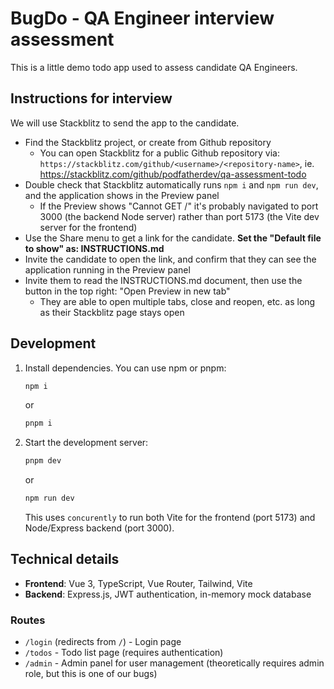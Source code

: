 # BugDo - QA Engineer interview assessment

This is a little demo todo app used to assess candidate QA Engineers.

## Instructions for interview

We will use Stackblitz to send the app to the candidate.

- Find the Stackblitz project, or create from Github repository
  - You can open Stackblitz for a public Github repository via: `https://stackblitz.com/github/<username>/<repository-name>`, ie. https://stackblitz.com/github/podfatherdev/qa-assessment-todo
- Double check that Stackblitz automatically runs `npm i` and `npm run dev`, and the application shows in the Preview panel
  - If the Preview shows "Cannot GET /" it's probably navigated to port 3000 (the backend Node server) rather than port 5173 (the Vite dev server for the frontend)
- Use the Share menu to get a link for the candidate. **Set the "Default file to show" as: INSTRUCTIONS.md**
- Invite the candidate to open the link, and confirm that they can see the application running in the Preview panel
- Invite them to read the INSTRUCTIONS.md document, then use the button in the top right: "Open Preview in new tab"
  - They are able to open multiple tabs, close and reopen, etc. as long as their Stackblitz page stays open

## Development

1. Install dependencies. You can use npm or pnpm:
   ```bash
   npm i
   ```
   or
   ```bash
   pnpm i
   ```
2. Start the development server:
   ```bash
   pnpm dev
   ```
   or
   ```bash
   npm run dev
   ```
   This uses `concurently` to run both Vite for the frontend (port 5173) and Node/Express backend (port 3000).

## Technical details

- **Frontend**: Vue 3, TypeScript, Vue Router, Tailwind, Vite
- **Backend**: Express.js, JWT authentication, in-memory mock database

### Routes

- `/login` (redirects from `/`) - Login page
- `/todos` - Todo list page (requires authentication)
- `/admin` - Admin panel for user management (theoretically requires admin role, but this is one of our bugs)
